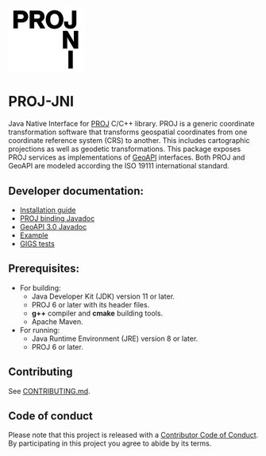 <img src="PROJ-JNI.min.svg" alt="PROJ-JNI" width="30%">

# PROJ-JNI
Java Native Interface for [PROJ](https://proj.org/) C/C++ library.
PROJ is a generic coordinate transformation software that transforms
geospatial coordinates from one coordinate reference system (CRS) to another.
This includes cartographic projections as well as geodetic transformations.
This package exposes PROJ services as implementations of [GeoAPI](https://www.geoapi.org/) interfaces.
Both PROJ and GeoAPI are modeled according the ISO 19111 international standard.

## Developer documentation:

  * [Installation guide](https://github.com/OSGeo/PROJ-JNI/wiki/Install)
  * [PROJ binding Javadoc](https://osgeo.github.io/PROJ-JNI/index.html)
  * [GeoAPI 3.0 Javadoc](https://www.geoapi.org/3.0/javadoc/index.html)
  * [Example](./example)
  * [GIGS tests](https://github.com/OSGeo/PROJ-JNI/wiki/GIGS-tests)

## Prerequisites:

  * For building:
    - Java Developer Kit (JDK) version 11 or later.
    - PROJ 6 or later with its header files.
    - **g++** compiler and **cmake** building tools.
    - Apache Maven.
  * For running:
    - Java Runtime Environment (JRE) version 8 or later.
    - PROJ 6 or later.

## Contributing

See
[CONTRIBUTING.md](https://github.com/OSGeo/PROJ-JNI/blob/main/CONTRIBUTING.md).

## Code of conduct

Please note that this project is released with a [Contributor Code of
Conduct](https://github.com/OSGeo/PROJ-JNI/blob/main/CODE_OF_CONDUCT.md).
By participating in this project you agree to abide by its terms.
